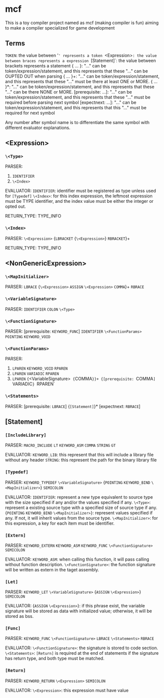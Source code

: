 ﻿# mcf
This is a toy compiler project named as mcf (making compiler is fun) aiming to make a compiler specialized for game development

## Terms

`TOKEN`: the value between '`' represents a token
`\<Expression>`: the value between braces represents a expression
`[Statement]`: the value between brackets represents a statement
{ ... }: "..." can be token/expression/statement, and this represents that these "..." can be OUPTED OUT when parsing
{ ... }+: "..." can be token/expression/statement, and this represents that these "..." must be there at least ONE or MORE.
{ ... }*: "..." can be token/expression/statement, and this represents that these "..." can be there NONE or MORE.
[prerequisite: ...]: "..." can be token/expression/statement, and this represents that these "..." must be required before parsing next symbol
[expectnext: ...]: "..." can be token/expression/statement, and this represents that this "..." must be required for next symbol

Any number after symbol name is to differentiate the same symbol with different evaluator explanations.

## \<Expression>

### `\<Type>`

PARSER:
1. `IDENTIFIER`
2. `\<Index>`

EVALUATOR:
`IDENTIFIER`: identifier must be registered as type unless used for `[Typedef]`
`\<Index>`: for this index expression, the leftmost expression must be TYPE identifier, and the index value must be either the integer or opted out.

RETURN_TYPE: TYPE_INFO

### `\<Index>`

PARSER:
`\<Expression>` {`LBRACKET` {`\<Expression>`} `RBRACKET`}+

RETURN_TYPE: TYPE_INFO


## \<NonGenericExpression>

### `\<MapInitializer>`

PARSER:
`LBRACE` {`\<Expression>` `ASSIGN` `\<Expression>` `COMMA`}+ `RBRACE`

### `\<VariableSignature>`

PARSER:
`IDENTIFIER` `COLON` `\<Type>`

### `\<FunctionSignature>`

PARSER:
[prerequisite: `KEYWORD_FUNC`] `IDENTIFIER` `\<FunctionParams>` `POINTING` `KEYWORD_VOID`

### `\<FunctionParams>`

PARSER:
1. `LPAREN` `KEYWORD_VOID` `RPAREN`
2. `LPAREN` `VARIADIC` `RPAREN`
3. `LPAREN` `{`\<VariableSignature>` {`COMMA`}}+ {[prerequisite: `COMMA`] `VARIADIC`} `RPAREN`

### `\<Statements>`

PARSER:
[prerequisite: `LBRACE`] {`[Statement]`}* [expectnext: `RBRACE`]


## [Statement]

### `[IncludeLibrary]`

PARSER:
`MACRO_INCLUDE` `LT` `KEYWORD_ASM` `COMMA` `STRING` `GT`

EVALUATOR:
`KEYWORD_LIB`: this represent that this will include a library file without any header
`STRING`: this represent the path for the binary library file

### `[Typedef]`

PARSER:
`KEYWORD_TYPEDEF` `\<VariableSignature>` {`POINTING` `KEYWORD_BIND` `\<MapInitializer>`} `SEMICOLON`

EVALUATOR:
`IDENTIFIER`: represent a new type equivalent to source type with the size specified if any and/or the values specified if any.
`\<Type>`: represent a existing source type with a specified size of source type if any.
{`POINTING` `KEYWORD_BIND` `\<MapInitializer>`}: represent values specified if any. If not, it will inherit values from the source type.
`\<MapInitializer>`: for this expression, a key for each item must be identifier.

### `[Extern]`

PARSER:
`KEYWORD_EXTERN` `KEYWORD_ASM` `KEYWORD_FUNC` `\<FunctionSignature>` `SEMICOLON`

EVALUATOR:
`KEYWORD_ASM`: when calling this function, it will pass calling without function description.
`\<FunctionSignature>`: the function signature will be written as extern in the taget assembly.

### `[Let]`

PARSER:
`KEYWORD_LET` `\<VariableSignature>` {`ASSIGN` `\<Expression>`} `SEMICOLON`

EVALUATOR:
{`ASSIGN` `\<Expression>`}: if this phrase exist, the variable signature will be stored as data with initialized value; otherwise, it will be stored as bss.


### `[Func]`

PARSER:
`KEYWORD_FUNC` `\<FunctionSignature>` `LBRACE` `\<Statements>` `RBRACE`

EVALUATOR:
`\<FunctionSignature>`: the signature is stored to code section.
`\<Statements>`: `[Return]` is required at the end of statements if the signature has return type, and both type must be matched.

### `[Return]`

PARSER:
`KEYWORD_RETURN` `\<Expression>` `SEMICOLON`

EVALUATOR:
`\<Expression>`: this expression must have value